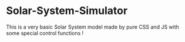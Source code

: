 # Solar-System-Simulator
This is a very basic Solar System model made by pure CSS and JS with some special control functions !
